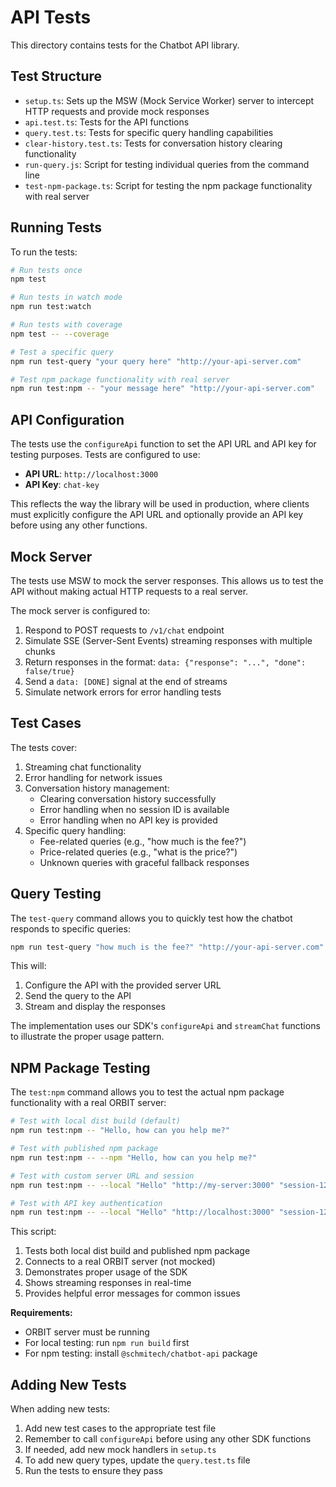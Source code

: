 # API Tests

This directory contains tests for the Chatbot API library.

## Test Structure

- `setup.ts`: Sets up the MSW (Mock Service Worker) server to intercept HTTP requests and provide mock responses
- `api.test.ts`: Tests for the API functions
- `query.test.ts`: Tests for specific query handling capabilities
- `clear-history.test.ts`: Tests for conversation history clearing functionality
- `run-query.js`: Script for testing individual queries from the command line
- `test-npm-package.ts`: Script for testing the npm package functionality with real server

## Running Tests

To run the tests:

```bash
# Run tests once
npm test

# Run tests in watch mode
npm run test:watch

# Run tests with coverage
npm test -- --coverage

# Test a specific query
npm run test-query "your query here" "http://your-api-server.com"

# Test npm package functionality with real server
npm run test:npm -- "your message here" "http://your-api-server.com"
```

## API Configuration

The tests use the `configureApi` function to set the API URL and API key for testing purposes. Tests are configured to use:
- **API URL**: `http://localhost:3000`
- **API Key**: `chat-key`

This reflects the way the library will be used in production, where clients must explicitly configure the API URL and optionally provide an API key before using any other functions.

## Mock Server

The tests use MSW to mock the server responses. This allows us to test the API without making actual HTTP requests to a real server.

The mock server is configured to:

1. Respond to POST requests to `/v1/chat` endpoint
2. Simulate SSE (Server-Sent Events) streaming responses with multiple chunks
3. Return responses in the format: `data: {"response": "...", "done": false/true}`
4. Send a `data: [DONE]` signal at the end of streams
5. Simulate network errors for error handling tests

## Test Cases

The tests cover:

1. Streaming chat functionality
2. Error handling for network issues
3. Conversation history management:
   - Clearing conversation history successfully
   - Error handling when no session ID is available
   - Error handling when no API key is provided
4. Specific query handling:
   - Fee-related queries (e.g., "how much is the fee?")
   - Price-related queries (e.g., "what is the price?")
   - Unknown queries with graceful fallback responses

## Query Testing

The `test-query` command allows you to quickly test how the chatbot responds to specific queries:

```bash
npm run test-query "how much is the fee?" "http://your-api-server.com"
```

This will:
1. Configure the API with the provided server URL
2. Send the query to the API
3. Stream and display the responses

The implementation uses our SDK's `configureApi` and `streamChat` functions to illustrate the proper usage pattern.

## NPM Package Testing

The `test:npm` command allows you to test the actual npm package functionality with a real ORBIT server:

```bash
# Test with local dist build (default)
npm run test:npm -- "Hello, how can you help me?"

# Test with published npm package
npm run test:npm -- --npm "Hello, how can you help me?"

# Test with custom server URL and session
npm run test:npm -- --local "Hello" "http://my-server:3000" "session-123"

# Test with API key authentication
npm run test:npm -- --local "Hello" "http://localhost:3000" "session-123" "demo-key"
```

This script:
1. Tests both local dist build and published npm package
2. Connects to a real ORBIT server (not mocked)
3. Demonstrates proper usage of the SDK
4. Shows streaming responses in real-time
5. Provides helpful error messages for common issues

**Requirements:**
- ORBIT server must be running
- For local testing: run `npm run build` first
- For npm testing: install `@schmitech/chatbot-api` package

## Adding New Tests

When adding new tests:

1. Add new test cases to the appropriate test file
2. Remember to call `configureApi` before using any other SDK functions
3. If needed, add new mock handlers in `setup.ts`
4. To add new query types, update the `query.test.ts` file
5. Run the tests to ensure they pass 
